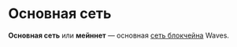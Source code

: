 # Основная сеть

**Основная сеть** или **мейннет** — основная [сеть блокчейна](/ru/blockchain/blockchain-network.md) Waves.
